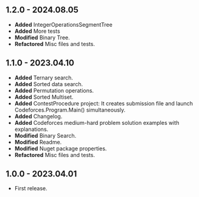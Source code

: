 ## 1.2.0 - 2024.08.05

* **Added** IntegerOperationsSegmentTree
* **Added** More tests
* **Modified** Binary Tree.
* **Refactored** Misc files and tests.

## 1.1.0 - 2023.04.10
* **Added** Ternary search.
* **Added** Sorted data search.
* **Added** Permutation operations.
* **Added** Sorted Multiset.
* **Added** ContestProcedure project: It creates submission file and launch Codeforces.Program.Main() simultaneously.
* **Added** Changelog.
* **Added** Codeforces medium-hard problem solution examples with explanations.
* **Modified** Binary Search.
* **Modified** Readme.
* **Modified** Nuget package properties.
* **Refactored** Misc files and tests.

## 1.0.0 - 2023.04.01
* First release.
